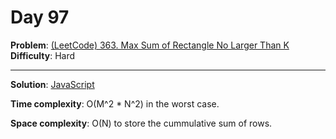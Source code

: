 # Day 97

**Problem**: [(LeetCode) 363. Max Sum of Rectangle No Larger Than K](https://leetcode.com/problems/max-sum-of-rectangle-no-larger-than-k/)  
**Difficulty**: Hard

---

**Solution**: [JavaScript](../solutions/max-sum-of-rect-no-larger-than-k.js)

**Time complexity**: O(M^2 * N^2) in the worst case.

**Space complexity**: O(N) to store the cummulative sum of rows.
